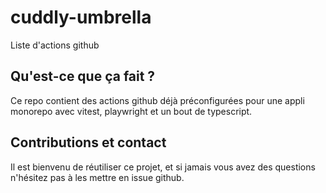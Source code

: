 # cuddly-umbrella

Liste d'actions github

## Qu'est-ce que ça fait ?

Ce repo contient des actions github déjà préconfigurées pour une appli monorepo avec vitest, playwright et un bout de typescript.

## Contributions et contact

Il est bienvenu de réutiliser ce projet, et si jamais vous avez des questions n'hésitez pas à les mettre en issue github.
